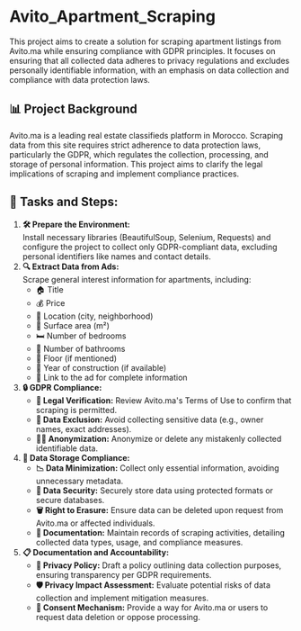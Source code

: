 # Avito_Apartment_Scraping
This project aims to create a solution for scraping apartment listings from Avito.ma while ensuring compliance with GDPR principles. It focuses on ensuring that all collected data adheres to privacy regulations and excludes personally identifiable information, with an emphasis on data collection and compliance with data protection laws.


<h2>📊 Project Background</h2>
<p>
    Avito.ma is a leading real estate classifieds platform in Morocco. Scraping data from this site requires strict adherence to data protection laws, particularly the GDPR, which regulates the collection, processing, and storage of personal information. This project aims to clarify the legal implications of scraping and implement compliance practices.
</p>

<h2>📝 Tasks and Steps:</h2>

<ol>
    <li>
        <strong>🛠️ Prepare the Environment:</strong><br>
        Install necessary libraries (BeautifulSoup, Selenium, Requests) and configure the project to collect only GDPR-compliant data, excluding personal identifiers like names and contact details.
    </li>
    <li>
        <strong>🔍 Extract Data from Ads:</strong><br>
        Scrape general interest information for apartments, including:
        <ul>
            <li>🏠 Title</li>
            <li>💰 Price</li>
            <li>📍 Location (city, neighborhood)</li>
            <li>📏 Surface area (m²)</li>
            <li>🛏️ Number of bedrooms</li>
            <li>🚿 Number of bathrooms</li>
            <li>📶 Floor (if mentioned)</li>
            <li>📅 Year of construction (if available)</li>
            <li>🔗 Link to the ad for complete information</li>
        </ul>
    </li>
    <li>
        <strong>🔒 GDPR Compliance:</strong>
        <ul>
            <li><strong>📄 Legal Verification:</strong> Review Avito.ma's Terms of Use to confirm that scraping is permitted.</li>
            <li><strong>🚫 Data Exclusion:</strong> Avoid collecting sensitive data (e.g., owner names, exact addresses).</li>
            <li><strong>🕵️‍♂️ Anonymization:</strong> Anonymize or delete any mistakenly collected identifiable data.</li>
        </ul>
    </li>
    <li>
        <strong>📂 Data Storage Compliance:</strong>
        <ul>
            <li><strong>📉 Data Minimization:</strong> Collect only essential information, avoiding unnecessary metadata.</li>
            <li><strong>🔐 Data Security:</strong> Securely store data using protected formats or secure databases.</li>
            <li><strong>🗑️ Right to Erasure:</strong> Ensure data can be deleted upon request from Avito.ma or affected individuals.</li>
            <li><strong>📜 Documentation:</strong> Maintain records of scraping activities, detailing collected data types, usage, and compliance measures.</li>
        </ul>
    </li>
    <li>
        <strong>📋 Documentation and Accountability:</strong>
        <ul>
            <li><strong>📑 Privacy Policy:</strong> Draft a policy outlining data collection purposes, ensuring transparency per GDPR requirements.</li>
            <li><strong>🛡️ Privacy Impact Assessment:</strong> Evaluate potential risks of data collection and implement mitigation measures.</li>
            <li><strong>📝 Consent Mechanism:</strong> Provide a way for Avito.ma or users to request data deletion or oppose processing.</li>
        </ul>
    </li>
</ol>

